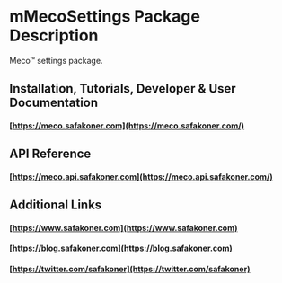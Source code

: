# mMecoSettings Package Description

Meco™ settings package.



## Installation, Tutorials, Developer & User Documentation

#### [https://meco.safakoner.com](https://meco.safakoner.com/)



## API Reference

#### [https://meco.api.safakoner.com](https://meco.api.safakoner.com/)



## Additional Links

#### [https://www.safakoner.com](https://www.safakoner.com)
#### [https://blog.safakoner.com](https://blog.safakoner.com)
#### [https://twitter.com/safakoner](https://twitter.com/safakoner)



